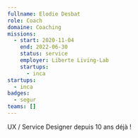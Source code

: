 ```yaml
---
fullname: Elodie Desbat
role: Coach
domaine: Coaching
missions:
  - start: 2020-11-04
    end: 2022-06-30
    status: service
    employer: Liberte Living-Lab
    startups:
      - inca
startups:
  - inca
badges:
  - segur
teams: []
---
```

UX / Service Designer depuis 10 ans déjà !